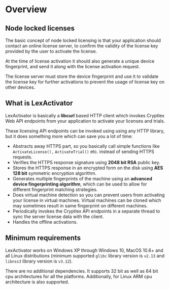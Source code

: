 # Overview

## Node locked licenses

The basic concept of node locked licensing is that your application should contact an online license server, to confirm the validity of the license key provided by the user to activate the license. 

At the time of license activation it should also generate a unique device fingerprint, and send it along with the license activation request. 

The license server must store the device fingerprint and use it to validate the license key for further activations to prevent the usage of license key on other devices.

## What is LexActivator

LexActivator is basically a **libcurl** based HTTP client which invokes Cryptlex Web API endpoints from your application to activate your licenses and trials.

These licensing API endpoints can be invoked using using any HTTP library, but it does something more which can save you a lot of time:

* Abstracts away HTTPS part, so you basically call simple functions like `ActivateLicense(),` `ActivateTrial()` etc. instead of sending HTTPS requests.
* Verifies the HTTPS response signature using **2048 bit RSA** public key.
* Stores the HTTPS response in an encrypted form on the disk using **AES 128 bit** symmetric encryption algorithm.
* Generates multiple fingerprints of the machine using an **advanced device fingerprinting algorithm**, which can be used to allow for different fingerprint matching strategies.
* Does virtual machine detection so you can prevent users from activating your license in virtual machines. Virtual machines can be cloned which may sometimes result in same fingerprint on different machines.
* Periodically invokes the Cryptlex API endpoints in a separate thread to sync the server license data with the client.
* Handles the offline activations.

## Minimum requirements

LexActivator works on Windows XP through Windows 10, MacOS 10.6+ and all Linux distributions \(minimum supported `glibc` library version is `v2.13` and `libnss3` library version is `v3.12`\).

There are no additional dependencies. It supports 32 bit as well as 64 bit cpu architectures for all the platforms. Additionally, for Linux ARM cpu architecture is also supported.

